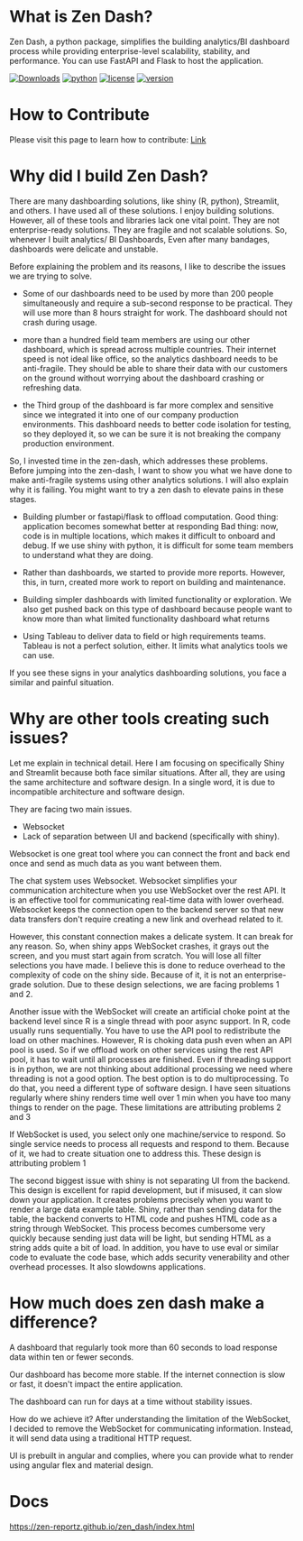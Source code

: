 # What is Zen Dash?
Zen Dash, a python package, simplifies the building analytics/BI dashboard process while providing enterprise-level scalability, stability, and performance. You can use FastAPI and Flask to host the application. 


[![Downloads](https://static.pepy.tech/badge/zen-dash)](https://pepy.tech/project/zen-dash)
[![python](https://img.shields.io/pypi/pyversions/zen-dash.svg?color=green)](https://img.shields.io/pypi/pyversions/zen-dash.svg?color=green)
[![license](https://img.shields.io/github/license/Zen-Reportz/zen_dash?color=green)](https://img.shields.io/github/license/Zen-Reportz/zen_dash?color=green)
[![version](https://img.shields.io/pypi/v/zen-dash?color=green&label=pypi%20package)](https://img.shields.io/pypi/v/zen-dash?color=green&label=pypi%20package)

# How to Contribute
Please visit this page to learn how to contribute: [Link](https://github.com/Zen-Reportz/zen_dash/blob/main/how_to_contribute.md)

# Why did I build Zen Dash?

There are many dashboarding solutions, like shiny (R, python), Streamlit, and others. I have used all of these solutions. I enjoy building solutions. However, all of these tools and libraries lack one vital point. They are not enterprise-ready solutions. They are fragile and not scalable solutions. So, whenever I built analytics/ BI Dashboards, Even after many bandages, dashboards were delicate and unstable. 

Before explaining the problem and its reasons, I like to describe the issues we are trying to solve. 

* Some of our dashboards need to be used by more than 200 people simultaneously and require a sub-second response to be practical. They will use more than 8 hours straight for work. The dashboard should not crash during usage.

* more than a hundred field team members are using our other dashboard, which is spread across multiple countries. Their internet speed is not ideal like office, so the analytics dashboard needs to be anti-fragile. They should be able to share their data with our customers on the ground without worrying about the dashboard crashing or refreshing data. 

* the Third group of the dashboard is far more complex and sensitive since we integrated it into one of our company production environments. This dashboard needs to better code isolation for testing, so they deployed it, so we can be sure it is not breaking the company production environment. 

So, I invested time in the zen-dash, which addresses these problems. Before jumping into the zen-dash, I want to show you what we have done to make anti-fragile systems using other analytics solutions. I will also explain why it is failing. You might want to try a zen dash to elevate pains in these stages. 


* Building plumber or fastapi/flask to offload computation. 
Good thing: application becomes somewhat better at responding
Bad thing: now, code is in multiple locations, which makes it difficult to onboard and debug. If we use shiny with python, it is difficult for some team members to understand what they are doing.

* Rather than dashboards, we started to provide more reports. However, this, in turn, created more work to report on building and maintenance.

* Building simpler dashboards with limited functionality or exploration. We also get pushed back on this type of dashboard because people want to know more than what limited functionality dashboard what returns

* Using Tableau to deliver data to field or high requirements teams. Tableau is not a perfect solution, either. It limits what analytics tools we can use.


If you see these signs in your analytics dashboarding solutions, you face a similar and painful situation.


# Why are other tools creating such issues?

Let me explain in technical detail. Here I am focusing on specifically Shiny and Streamlit because both face similar situations. After all, they are using the same architecture and software design. In a single word, it is due to incompatible architecture and software design. 

They are facing two main issues.

* Websocket
* Lack of separation between UI and backend (specifically with shiny).


Websocket is one great tool where you can connect the front and back end once and send as much data as you want between them. 

The chat system uses Websocket. Websocket simplifies your communication architecture when you use WebSocket over the rest API. It is an effective tool for communicating real-time data with lower overhead. Websocket keeps the connection open to the backend server so that new data transfers don't require creating a new link and overhead related to it. 

However, this constant connection makes a delicate system. It can break for any reason. So, when shiny apps WebSocket crashes, it grays out the screen, and you must start again from scratch. You will lose all filter selections you have made. I believe this is done to reduce overhead to the complexity of code on the shiny side. Because of it, it is not an enterprise-grade solution. Due to these design selections, we are facing problems 1 and 2.

Another issue with the WebSocket will create an artificial choke point at the backend level since R is a single thread with poor async support. In R, code usually runs sequentially. You have to use the API pool to redistribute the load on other machines. However, R is choking data push even when an API pool is used. So if we offload work on other services using the rest API pool, it has to wait until all processes are finished. Even if threading support is in python, we are not thinking about additional processing we need where threading is not a good option. The best option is to do multiprocessing. To do that, you need a different type of software design. I have seen situations regularly where shiny renders time well over 1 min when you have too many things to render on the page. These limitations are attributing problems 2 and 3

If WebSocket is used, you select only one machine/service to respond. So single service needs to process all requests and respond to them. Because of it, we had to create situation one to address this. These design is attributing problem 1

The second biggest issue with shiny is not separating UI from the backend. This design is excellent for rapid development, but if misused, it can slow down your application. It creates problems precisely when you want to render a large data example table. Shiny, rather than sending data for the table, the backend converts to HTML code and pushes HTML code as a string through WebSocket. This process becomes cumbersome very quickly because sending just data will be light, but sending HTML as a string adds quite a bit of load. In addition, you have to use eval or similar code to evaluate the code base, which adds security venerability and other overhead processes. It also slowdowns applications.


# How much does zen dash make a difference?
A dashboard that regularly took more than 60 seconds to load response data within ten or fewer seconds. 

Our dashboard has become more stable. If the internet connection is slow or fast, it doesn't impact the entire application.

The dashboard can run for days at a time without stability issues.

How do we achieve it? After understanding the limitation of the WebSocket, I decided to remove the WebSocket for communicating information. Instead, it will send data using a traditional HTTP request. 

UI is prebuilt in angular and complies, where you can provide what to render using angular flex and material design. 

# Docs
https://zen-reportz.github.io/zen_dash/index.html
